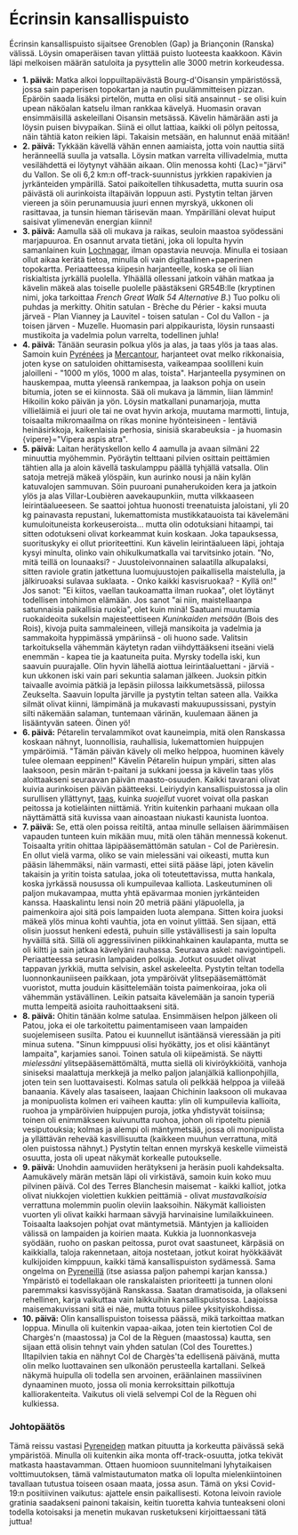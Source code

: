# Écrinsin kansallispuisto

Écrinsin kansallispuisto sijaitsee Grenoblen (Gap) ja Briançonin (Ranska) välissä. Löysin omaperäisen tavan ylittää puisto luoteesta kaakkoon. Kävin läpi melkoisen määrän satuloita ja pysyttelin alle 3000 metrin korkeudessa.

* **1. päivä:** Matka alkoi loppuiltapäivästä Bourg-d'Oisansin ympäristössä, jossa sain paperisen topokartan ja nautin puulämmitteisen pizzan. Epäröin saada lisäksi pirtelön, mutta en olisi sitä ansainnut - se olisi kuin upean näköalan katselu ilman rankkaa kävelyä. Huomasin oravan ensimmäisillä askeleillani Oisansin metsässä. Kävelin hämärään asti ja löysin puisen bivypaikan. Siinä ei ollut lattiaa, kaikki oli pölyn peitossa, näin tähtiä katon reikien läpi. Takaisin metsään, en halunnut enää mitään!
* **2. päivä:** Tykkään kävellä vähän ennen aamiaista, jotta voin nauttia siitä heränneellä suulla ja vatsalla. Löysin matkan varrelta villivadelmia, mutta vesilähdettä ei löytynyt vähään aikaan. Olin menossa kohti {Lac}="järvi" du Vallon. Se oli 6,2 km:n off-track-suunnistus jyrkkien rapakivien ja jyrkänteiden ympärillä. Satoi paikoitellen tihkusadetta, mutta suurin osa päivästä oli aurinkoista iltapäivän loppuun asti. Pystytin teltan järven viereen ja söin perunamuusia juuri ennen myrskyä, ukkonen oli rasittavaa, ja tunsin hieman tärisevän maan. Ympärilläni olevat huiput saisivat ylimenevän energian kiinni!
* **3. päivä:** Aamulla sää oli mukava ja raikas, seuloin maastoa syödessäni marjapuuroa. En osannut arvata tietäni, joka oli lopulta hyvin samanlainen kuin [Lochnagar](story:Rees_Lochnagar_Dart), ilman opastavia neuvoja. Minulla ei tosiaan ollut aikaa kerätä tietoa, minulla oli vain digitaalinen+paperinen topokartta. Periaatteessa kiipesin harjanteelle, koska se oli liian riskialtista jyrkällä puolella. Ylhäällä ollessani jatkoin vähän matkaa ja kävelin mäkeä alas toiselle puolelle päästäkseni GR54B:lle (kryptinen nimi, joka tarkoittaa *French Great Walk 54 Alternative B*.) Tuo polku oli puhdas ja merkitty. Ohitin satulan - Brèche du Périer - kaksi muuta järveä - Plan Vianney ja Lauvitel - toisen satulan - Col du Vallon - ja toisen järven - Muzelle. Huomasin pari alppikaurista, löysin runsaasti mustikoita ja vadelmia polun varrelta, todellinen juhla!
* **4. päivä:** Tänään seurasin polkua ylös ja alas, ja taas ylös ja taas alas. Samoin kuin [Pyrénées](story:Pyrenees) ja [Mercantour](story:Trou_Ane), harjanteet ovat melko rikkonaisia, joten kyse on satuloiden ohittamisesta, vaikeampaa soolilleni kuin jaloilleni - "1000 m ylös, 1000 m alas, toista". Harjanteella pysyminen on hauskempaa, mutta yleensä rankempaa, ja laakson pohja on usein bitumia, joten se ei kiinnosta. Sää oli mukava ja lämmin, liian lämmin! Hikoilin koko päivän ja yön. Löysin matkallani punamarjoja, mutta villieläimiä ei juuri ole tai ne ovat hyvin arkoja, muutama marmotti, lintuja, toisaalta mikromaailma on rikas monine hyönteisineen - lentäviä heinäsirkkoja, kaikenlaisia perhosia, sinisiä skarabeuksia - ja huomasin {vipere}="Vipera aspis atra".
* **5. päivä:** Laitan herätyskellon kello 4 aamulla ja avaan silmäni 22 minuuttia myöhemmin. Pyöräytin telttaani pilvien osittain peittämien tähtien alla ja aloin kävellä taskulamppu päällä tyhjällä vatsalla. Olin satoja metrejä mäkeä ylöspäin, kun aurinko nousi ja näin kylän katuvalojen sammuvan. Söin puuroani punaherukoiden kera ja jatkoin ylös ja alas Villar-Loubièren aavekaupunkiin, mutta vilkkaaseen leirintäalueeseen. Se saattoi johtua huonosti treenatuista jaloistani, yli 20 kg painavasta repustani, lukemattomista mustikkatauoista tai kävelemäni kumuloituneista korkeuseroista... mutta olin odotuksiani hitaampi, tai sitten odotukseni olivat korkeammat kuin koskaan. Joka tapauksessa, suorituskyky ei ollut prioriteettini. Kun kävelin leirintäalueen läpi, johtaja kysyi minulta, olinko vain ohikulkumatkalla vai tarvitsinko jotain. "No, mitä teillä on lounaaksi? - Juustoleivonnainen salaatilla alkupalaksi, sitten raviole gratin jatkettuna luomujuustojen paikallisella maistelulla, ja jälkiruoaksi sulavaa suklaata. - Onko kaikki kasvisruokaa? - Kyllä on!" Jos sanot: "Ei kiitos, vaellan taukoamatta ilman ruokaa", olet löytänyt todellisen intohimon elämään. Jos sanot "ai niin, maistellaanpa satunnaisia paikallisia ruokia", olet kuin minä! Saatuani muutamia ruokaideoita sukelsin majesteettiseen *Kuninkaiden metsään* (Bois des Rois), kivoja puita sammaleineen, villejä mansikoita ja vadelmia ja sammakoita hyppimässä ympäriinsä - oli huono sade. Valitsin tarkoituksella vähemmän käytetyn radan viihdyttääkseni itseäni vielä enemmän - kapea tie ja kaatuneita puita. Myrsky todella iski, kun saavuin puurajalle. Olin hyvin lähellä aiottua leirintäaluettani - järviä - kun ukkonen iski vain pari sekuntia salaman jälkeen. Juoksin pitkin taivaalle avoimia pätkiä ja lepäsin piilossa laikkumetsässä, piilossa Zeukselta. Saavuin lopulta järville ja pystytin teltan sateen alla. Vaikka silmät olivat kiinni, lämpimänä ja mukavasti makuupussissani, pystyin silti näkemään salaman, tuntemaan värinän, kuulemaan äänen ja lisääntyvän sateen. Öinen yö!
* **6. päivä:** Pétarelin tervalammikot ovat kauneimpia, mitä olen Ranskassa koskaan nähnyt, luonnollisia, rauhallisia, lukemattomien huippujen ympäröimiä. "Tämän päivän kävely oli melko helppoa, huominen kävely tulee olemaan eeppinen!" Kävelin Pétarelin huipun ympäri, sitten alas laaksoon, pesin märän t-paitani ja sukkani joessa ja kävelin taas ylös aloittaakseni seuraavan päivän maasto-osuuden. Kaikki tavarani olivat kuivia aurinkoisen päivän päätteeksi. Leiriydyin kansallispuistossa ja olin surullisen yllättynyt, [taas](story:Pyrenees), kuinka *suojellut* vuoret voivat olla paskan peitossa ja kotieläinten niittämiä. Yritin kuitenkin parhaani mukaan olla näyttämättä sitä kuvissa vaan ainoastaan niukasti kaunista luontoa.
* **7. päivä:** Se, että olen poissa reitiltä, antaa minulle sellaisen äärimmäisen vapauden tunteen kuin mikään muu, mitä olen tähän mennessä kokenut. Toisaalta yritin ohittaa läpipääsemättömän satulan - Col de Parièresin. En ollut vielä varma, oliko se vain mielessäni vai oikeasti, mutta kun pääsin lähemmäksi, näin varmasti, ettei siitä pääse läpi, joten kävelin takaisin ja yritin toista satulaa, joka oli toteutettavissa, mutta hankala, koska jyrkässä nousussa oli kumpuilevaa kalliota. Laskeutuminen oli paljon mukavampaa, mutta yhtä epävarmaa monien jyrkänteiden kanssa. Haaskalintu lensi noin 20 metriä pääni yläpuolella, ja paimenkoira ajoi sitä pois lampaiden luota alempana. Sitten koira juoksi mäkeä ylös minua kohti vauhtia, jota en voinut ylittää. Sen sijaan, että olisin juossut henkeni edestä, puhuin sille ystävällisesti ja sain lopulta hyväillä sitä. Sillä oli aggressiivinen piikkinahkainen kaulapanta, mutta se oli kiltti ja sain jatkaa kävelyäni rauhassa. Seuraava askel: navigointipeli. Periaatteessa seurasin lampaiden polkuja. Jotkut osuudet olivat tappavan jyrkkiä, mutta selvisin, askel askeleelta. Pystytin teltan todella luonnonkauniiseen paikkaan, jota ympäröivät ylitsepääsemättömät vuoristot, mutta jouduin käsittelemään toista paimenkoiraa, joka oli vähemmän ystävällinen. Leikin patsaita kävelemään ja sanoin typeriä mutta lempeitä asioita rauhoittaakseni sitä.
* **8. päivä:** Ohitin tänään kolme satulaa. Ensimmäisen helpon jälkeen oli Patou, joka ei ole tarkoitettu paimentamiseen vaan lampaiden suojelemiseen susilta. Patou ei kuunnellut isäntäänsä vieressään ja piti minua sutena. "Sinun kimppuusi olisi hyökätty, jos et olisi kääntänyt lampaita", karjamies sanoi. Toinen satula oli kiipeämistä. Se näytti *mielessäni* ylitsepääsemättömältä, mutta siellä oli kiviröykkiöitä, vanhoja siniseksi maalattuja merkkejä ja melko paljon jalanjälkiä kallionpohjilla, joten tein sen luottavaisesti. Kolmas satula oli pelkkää helppoa ja viileää banaania. Kävely alas tasaiseen, laajaan Chichinin laaksoon oli mukavaa ja monipuolista kolmen eri vaiheen kautta: ylin oli kumpuilevia kallioita, ruohoa ja ympäröivien huippujen puroja, jotka yhdistyvät toisiinsa; toinen oli enimmäkseen kuivunutta ruohoa, johon oli ripoteltu pieniä vesiputouksia; kolmas ja alempi oli mäntymetsää, jossa oli monipuolista ja yllättävän rehevää kasvillisuutta (kaikkeen muuhun verrattuna, mitä olen puistossa nähnyt.) Pystytin teltan ennen myrskyä keskelle viimeistä osuutta, josta oli upeat näkymät korkealle putoukselle.
* **9. päivä:** Unohdin aamuviiden herätykseni ja heräsin puoli kahdeksalta. Aamukävely märän metsän läpi oli virkistävä, samoin kuin koko muu pilvinen päivä. Col des Terres Blanchesin maisemat - kaikki kalliot, jotka olivat niukkojen violettien kukkien peittämiä - olivat *mustavalkoisia* verrattuna molemmin puolin oleviin laaksoihin. Näkymät kallioisten vuorten yli olivat kaikki harmaan sävyjä harvinaisine lumilaikkuineen. Toisaalta laaksojen pohjat ovat mäntymetsiä. Mäntyjen ja kallioiden välissä on lampaiden ja koirien maata. Kukkia ja luonnonkasveja syödään, ruoho on paskan peitossa, purot ovat saastuneet, kärpäsiä on kaikkialla, taloja rakennetaan, aitoja nostetaan, jotkut koirat hyökkäävät kulkijoiden kimppuun, kaikki tämä kansallispuiston sydämessä. Sama ongelma on [Pyreneillä](story:Pyrenees) (itse asiassa paljon pahempi karjan kanssa.) Ympäristö ei todellakaan ole ranskalaisten prioriteetti ja tunnen oloni paremmaksi kasvissyöjänä Ranskassa. Saatan dramatisoida, ja ollakseni rehellinen, karja vaikuttaa vain laikkuihin kansallispuistossa. Laajoissa maisemakuvissani sitä ei näe, mutta totuus piilee yksityiskohdissa.
* **10. päivä:** Olin kansallispuiston toisessa päässä, mikä tarkoittaa matkan loppua. Minulla oli kuitenkin vapaa-aikaa, joten tein kiertotien Col de Chargès'n (maastossa) ja Col de la Règuen (maastossa) kautta, sen sijaan että olisin tehnyt vain yhden satulan (Col des Tourettes.) Iltapilvien takia en nähnyt Col de Chargès'ta edellisenä päivänä, mutta olin melko luottavainen sen ulkonäön perusteella kartallani. Selkeä näkymä huipulla oli todella sen arvoinen, eräänlainen massiivinen dynaaminen muoto, jossa oli monia kerroksittain pilkottuja kalliorakenteita. Vaikutus oli vielä selvempi Col de la Règuen ohi kulkiessa.

### Johtopäätös

Tämä reissu vastasi [Pyreneiden](story:Pyrenees) matkan pituutta ja korkeutta päivässä sekä ympäristöä. Minulla oli kuitenkin aika monta off-track-osuutta, jotka tekivät matkasta haastavamman. Ottaen huomioon suunnitelmani lyhytaikaisen volttimuutoksen, tämä valmistautumaton matka oli lopulta mielenkiintoinen tavallaan tutustua toiseen osaan maata, jossa asun. Tämä on yksi Covid-19:n positiivinen vaikutus: ajattele ensin paikallisesti. Kotona leivoin raviole gratinia saadakseni painoni takaisin, keitin tuoretta kahvia tunteakseni oloni todella kotoisaksi ja menetin mukavan rusketukseni kirjoittaessani tätä juttua!
